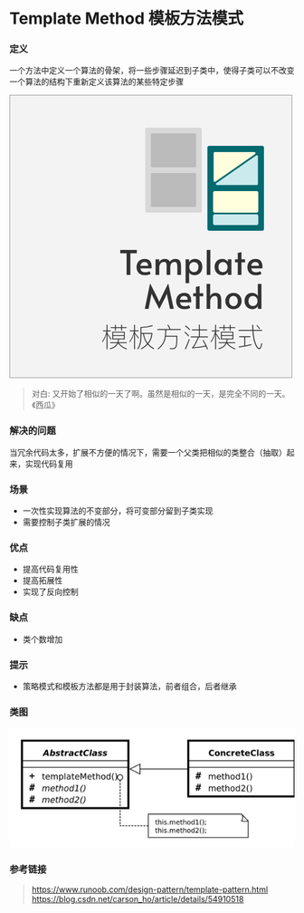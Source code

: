 Template Method 模板方法模式
====

### 定义 
一个方法中定义一个算法的骨架，将一些步骤延迟到子类中，使得子类可以不改变一个算法的结构下重新定义该算法的某些特定步骤
   
![cover](./ch10_cover.jpg)

> 对白: 又开始了相似的一天了啊。虽然是相似的一天，是完全不同的一天。《西瓜》

### 解决的问题

当冗余代码太多，扩展不方便的情况下，需要一个父类把相似的类整合（抽取）起来，实现代码复用    

### 场景

* 一次性实现算法的不变部分，将可变部分留到子类实现  
* 需要控制子类扩展的情况   

### 优点

* 提高代码复用性
* 提高拓展性
* 实现了反向控制

### 缺点

* 类个数增加

### 提示

* 策略模式和模板方法都是用于封装算法，前者组合，后者继承

### 类图

![uml](./uml.jpg)

### 参考链接

> https://www.runoob.com/design-pattern/template-pattern.html    
> https://blog.csdn.net/carson_ho/article/details/54910518







    


 

